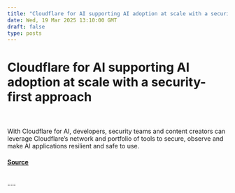 ```yaml
---
title: "Cloudflare for AI supporting AI adoption at scale with a security-first approach"
date: Wed, 19 Mar 2025 13:10:00 GMT
draft: false
type: posts
---
```

# Cloudflare for AI supporting AI adoption at scale with a security-first approach

<br/>

<br/>
With Cloudflare for AI, developers, security teams and content creators can leverage Cloudflare’s network and portfolio of tools to secure, observe and make AI applications resilient and safe to use.

#### [Source](https://blog.cloudflare.com/cloudflare-for-ai-supporting-ai-adoption-at-scale-with-a-security-first-approach/)

<br/>
---
